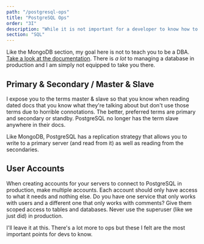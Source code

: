 ```yaml
---
path: "/postgresql-ops"
title: "PostgreSQL Ops"
order: "3I"
description: "While it is not important for a developer to know how to precisely manage a database cluster in production, a developer does need to know a bit how about how it is done so they can plan accordingly when they write their code."
section: "SQL"
---
```


Like the MongoDB section, my goal here is not to teach you to be a DBA. [Take a look at the documentation][docs]. There is _a lot_ to managing a database in production and I am simply not equipped to take you there.

## Primary & Secondary / Master & Slave

I expose you to the terms master & slave so that you know when reading dated docs that you know what they're talking about but don't use those terms due to horrible connotations. The better, preferred terms are primary and secondary or standby. PostgreSQL no longer has the term slave anywhere in their docs.

Like MongoDB, PostgreSQL has a replication strategy that allows you to write to a primary server (and read from it) as well as reading from the secondaries.

## User Accounts

When creating accounts for your servers to connect to PostgreSQL in production, make multiple accounts. Each account should only have access to what it needs and nothing else. Do you have one service that only works with users and a different one that only works with comments? Give them scoped access to tables and databases. Never use the superuser (like we just did) in production.

I'll leave it at this. There's a lot more to ops but these I felt are the most important points for devs to know.

[docs]: https://www.postgresql.org/docs/13/admin.html
